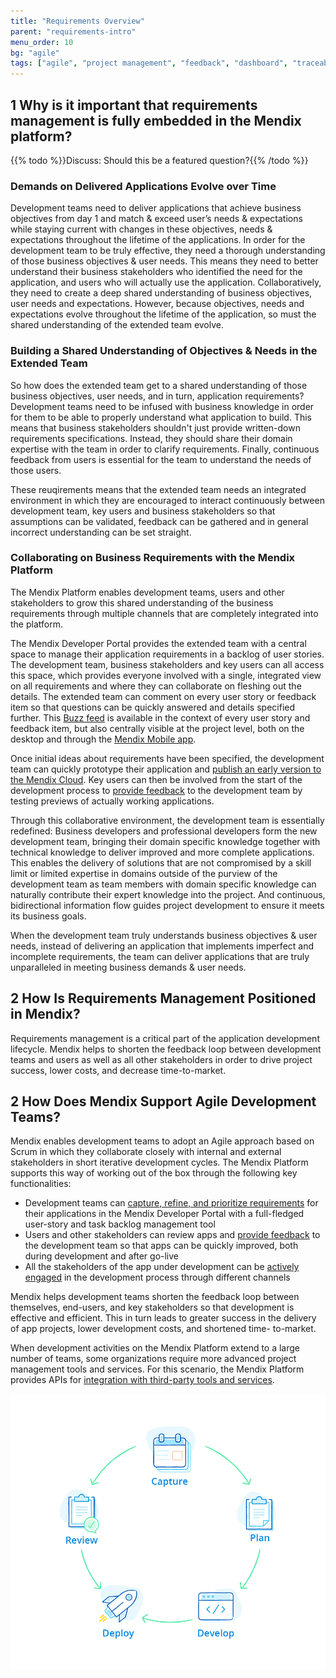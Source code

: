 ```yaml
---
title: "Requirements Overview"
parent: "requirements-intro"
menu_order: 10
bg: "agile"
tags: ["agile", "project management", "feedback", "dashboard", "traceability"]
---
```


## 1 Why is it important that requirements management is fully embedded in the Mendix platform?

{{% todo %}}Discuss: Should this be a featured question?{{% /todo %}}

### Demands on Delivered Applications Evolve over Time

Development teams need to deliver applications that achieve business objectives from day 1 and match & exceed user’s needs & expectations while staying current with changes in these objectives, needs & expectations throughout the lifetime of the applications. In order for the development team to be truly effective, they need a thorough understanding of those business objectives & user needs. This means they need to better understand their business stakeholders who identified the need for the application, and users who will actually use the application. Collaboratively, they need to create a deep shared understanding of business objectives, user needs and expectations. However, because objectives, needs and expectations evolve throughout the lifetime of the application, so must the shared understanding of the extended team evolve.

### Building a Shared Understanding of Objectives & Needs in the Extended Team

So how does the extended team get to a shared understanding of those business objectives, user needs, and in turn, application requirements? Development teams need to be infused with business knowledge in order for them to be able to properly understand what application to build. This means that business stakeholders shouldn't just provide written-down requirements specifications. Instead, they should share their domain expertise with the team in order to clarify requirements. Finally, continuous feedback from users is essential for the team to understand the needs of those users.

These reuqirements means that the extended team needs an integrated environment in which they are encouraged to interact continuously between development team, key users and business stakeholders so that assumptions can be validated, feedback can be gathered and in general incorrect understanding can be set straight.

### Collaborating on Business Requirements with the Mendix Platform

The Mendix Platform enables development teams, users and other stakeholders to grow this shared understanding of the business requirements through multiple channels that are completely integrated into the platform.

The Mendix Developer Portal provides the extended team with a central space to manage their application requirements in a backlog of user stories. The development team, business stakeholders and key users can all access this space, which provides everyone involved with a single, integrated view on all requirements and where they can collaborate on fleshing out the details. The extended team can comment on every user story or feedback item so that questions can be quickly answered and details specified further. This [Buzz feed](collaboration-channels#buzz) is available in the context of every user story and feedback item, but also centrally visible at the project level, both on the desktop and through the [Mendix Mobile app](collaboration-channels#mxapp).

Once initial ideas about requirements have been specified, the development team can quickly prototype their application and [publish an early version to the Mendix Cloud](https://docs.mendix.com/developerportal/howto/deploying-to-the-cloud#5-deploying-a-free-app-to-the-mendix-cloud). Key users can then be involved from the start of the development process to [provide feedback](feedback-management#feedback-management) to the development team by testing previews of actually working applications.
 
Through this collaborative environment, the development team is essentially redefined: Business developers and professional developers form the new development team, bringing their domain specific knowledge together with technical knowledge to deliver improved and more complete applications. This enables the delivery of solutions that are not compromised by a skill limit or limited expertise in domains outside of the purview of the development team as team members with domain specific knowledge can naturally contribute their expert knowledge into the project. And continuous, bidirectional information flow guides project development to ensure it meets its business goals.

When the development team truly understands business objectives & user needs, instead of delivering an application that implements imperfect and incomplete requirements, the team can deliver applications that are truly unparalleled in meeting business demands & user needs.

<!--
## 2 Why is it important that user feedback management and requirements management are integrated? 
-->

## 2 How Is Requirements Management Positioned in Mendix?

Requirements management is a critical part of the application development lifecycle. Mendix helps to shorten the feedback loop between development teams and users as well as all other stakeholders in order to drive project success, lower costs, and decrease time-to-market.

## 2 How Does Mendix Support Agile Development Teams?

Mendix enables development teams to adopt an Agile approach based on Scrum in which they collaborate closely with internal and external stakeholders in short iterative development cycles. The Mendix Platform supports this way of working out of the box through the following key functionalities:

* Development teams can [capture, refine, and prioritize requirements](requirements-management#requirements-management) for their applications in the Mendix Developer Portal with a full-fledged user-story and task backlog management tool
* Users and other stakeholders can review apps and [provide feedback](feedback-management#feedback-management) to the development team so that apps can be quickly improved, both during development and after go-live
* All the stakeholders of the app under development can be [actively engaged](collaboration-channels#stakeholder-involvement) in the development process through different channels

Mendix helps development teams shorten the feedback loop between themselves, end-users, and key stakeholders so that development is effective and efficient. This in turn leads to greater success in the delivery of app projects, lower development costs, and shortened time- to-market.

When development activities on the Mendix Platform extend to a large number of teams, some organizations require more advanced project management tools and services. For this scenario, the Mendix Platform provides APIs for [integration with third-party tools and services](requirements-management#tooling).

![](attachments/agile/cycle-1.png)
